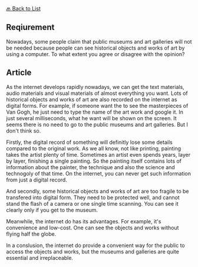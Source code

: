 [🔙 Back to List](./index.md)

## Reqiurement
Nowadays, some people claim that public museums and art galleries will not be needed because people can see historical objects and works of art by using a computer. To what extent you agree or disagree with the opinion?

## Article
As the internet develops rapidly nowadays, we can get the text materials, audio materials and visual materials of almost everything you want. Lots of historical objects and works of art are also recorded on the internet as digital forms. For example, if someone want the to see the masterpieces of Van Gogh, he just need to type the name of the art work and google it. In just several milliseconds, what he want will be shown on the screen. It seems there is no need to go to the public museums and art galleries. But I don't think so.

Firstly, the digital record of something will definitly lose some details compared to the original work. As we all know, not like printing, painting takes the artist plenty of time. Sometimes an artist even spends years, layer by layer, finishing a single painting. So the painting itself contains lots of information about the painter, the technique and also the science and technogoly of that time. On the internet, you can never get such information from just a digital record.

And secondly, some historical objects and works of art are too fragile to be transfered into digital form. They need to be protected well, and cannot stand the flash of a camera or one single time scanning. You can see it clearly only if you get to the museum.

Meanwhile, the internet do has its advantages. For example, it's convenience and low-cost. One can see the objects and works without flying half the globe.

In a conslusion, the internet do provide a convenient way for the public to access the objects and works, but the museums and galleries are quite essential and irreplaceable. 
